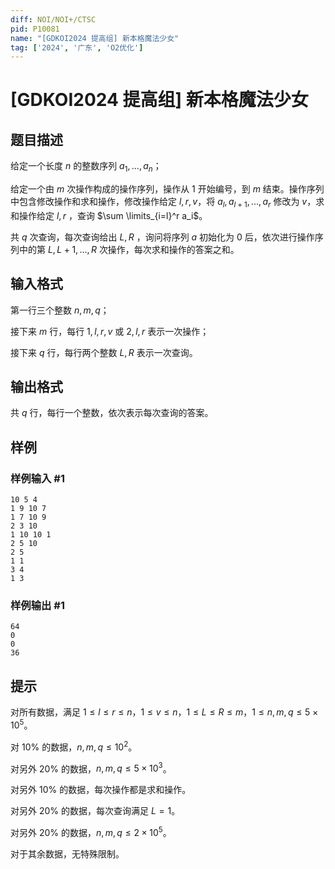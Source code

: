 ```yaml
---
diff: NOI/NOI+/CTSC
pid: P10081
name: "[GDKOI2024 提高组] 新本格魔法少女"
tag: ['2024', '广东', 'O2优化']
---
```

# [GDKOI2024 提高组] 新本格魔法少女
## 题目描述

给定一个长度 $n$ 的整数序列 $a_1,\dots, a_n$；

给定一个由 $m$ 次操作构成的操作序列，操作从 $1$ 开始编号，到 $m$ 结束。操作序列中包含修改操作和求和操作，修改操作给定 $l, r, v$，将 $a_l, a_{l+1}, \dots, a_r$ 修改为 $v$，求和操作给定 $l,r$ ，查询 $\sum \limits_{i=l}^r a_i$。

共 $q$ 次查询，每次查询给出 $L,R$ ，询问将序列 $a$ 初始化为 $0$ 后，依次进行操作序列中的第 $L, L+1, \dots , R$ 次操作，每次求和操作的答案之和。
## 输入格式

第一行三个整数 $n, m, q$；

接下来 $m$ 行，每行 $1, l, r, v$ 或 $2, l, r$ 表示一次操作；

接下来 $q$ 行，每行两个整数 $L, R$ 表示一次查询。

## 输出格式

共 $q$ 行，每行一个整数，依次表示每次查询的答案。
## 样例

### 样例输入 #1
```
10 5 4
1 9 10 7
1 7 10 9
2 3 10
1 10 10 1
2 5 10
2 5
1 1
3 4
1 3
```
### 样例输出 #1
```
64
0
0
36
```
## 提示

对所有数据，满足 $1 \leq l \leq r \leq n$，$1 \leq v \leq n$，$1 \leq L \leq R \leq m$，$1 \leq n, m, q \leq 5 \times 10^5$。

对 $10\%$ 的数据，$n, m, q \leq 10^2$。

对另外 $20\%$ 的数据，$n, m, q \leq 5 \times 10^3$。

对另外 $10\%$ 的数据，每次操作都是求和操作。

对另外 $20\%$ 的数据，每次查询满足 $L = 1$。

对另外 $20\%$ 的数据，$n, m, q \leq 2 \times 10^5$。

对于其余数据，无特殊限制。
